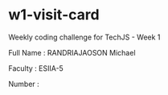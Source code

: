 # w1-visit-card
Weekly coding challenge for TechJS - Week 1

Full Name : RANDRIAJAOSON Michael

Faculty : ESIIA-5 

Number : <NaN>
  
  
